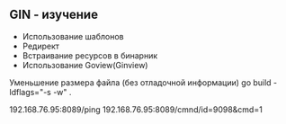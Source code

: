 ## GIN - изучение

- Использование шаблонов
- Редирект
- Встраивание ресурсов в бинарник
- Использование Goview(Ginview)


Уменьшение размера файла (без отладочной информации)
go build -ldflags="-s -w" .

192.168.76.95:8089/ping
192.168.76.95:8089/cmnd/id=9098&cmd=1
